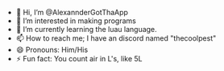 - 👋 Hi, I’m @AlexannderGotThaApp
- 👀 I’m interested in making programs
- 🌱 I’m currently learning the luau language.
- 📫 How to reach me; I have an discord named "thecoolpest"
- 😄 Pronouns: Him/His
- ⚡ Fun fact: You count air in L's, like 5L
